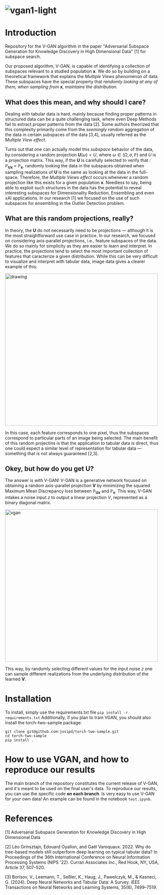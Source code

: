 ![vgan1-light](https://github.com/user-attachments/assets/770fe2f6-8c42-4e4d-b7bd-bf015c46f993)
============================================================================


# Introduction 
Repository for the V-GAN algorithm in the paper "Adversarial Subspace Generation for Knowledge Discovery in High Dimensional Data" [1] for subspace search.

Our proposed algorithm, V-GAN, is capable of identifying a collection of subspaces relevant to a studied population $\mathbf{x}$. We do so by building on a theoretical framework that explains the _Multiple Views_ phenomenon of data. 
These subspaces have the special property that *randomly looking at any of them, when sampling from* $\mathbf{x}$, *maintains the distribution*.

## What does this mean, and why should I care?

Dealing with tabular data is hard, mainly because finding proper patterns in structured data can be a quite challenging task, where even Deep Methods fail to extract proper patterns from the data [2].
Some authors theorized that this complexity primarily come from the *seemingly random* aggregation of the data in certain subspaces of the data [3,4], usually referred as the *Multiple View effect*. 


Turns out that one can actually model this *subspace* behavior of the data, by considering a random projection $\mathbf{U}(\omega)=U$, where $\omega \in (\Omega,\sigma, \mathbb{P})$ and $U$ is a projection matrix. This way, if the $\mathbf{U}$ is carefully selected to verify that :  $\mathbb{P}$<sub>$\mathbf{Ux}$</sub> = $\mathbb{P}$<sub>$\mathbf{x}$</sub>, randomly looking the data in the subspaces obtained when sampling realizations of $\mathbf{U}$ is the same as looking at the data in the full-space.
Therefore, the *Multiple Views effect* occurs whenever a random projection like this exists for a given population $\mathbf{x}$. Needless to say, being able to exploit such structures in the data has the potential to reveal interesting subspaces for Dimensionality Reduction, Ensembling and even xAI applications. In our research [1] we focused on the use of such subspaces for ensembling in the Outlier Detection problem. 


## What are this random projections, really?

In theory, the $\mathbf{U}$ do not necessarily need to be projections &mdash; although it is the most straightforward use case in practice. In our research, we focused on considering axis-parallel projections, i.e., feature subspaces of the data. We do so mainly for simplicity as they are easier to learn and interpret. In practice, the projections tend to select the most important collection of features that caracterize a given distribution. While this can be very difficult to visualize and interpret with tabular data, image data gives a clearer example of this: 


<img src=https://github.com/user-attachments/assets/033a9420-b8bd-4777-9ce5-9d599018d0e4 alt="drawing" width="500"/>

In this case, each feature corresponds to one pixel, thus the subspaces correspond to particular parts of an image being selected. The main benefit of this random projectins is that the application to tabular data is direct, thus one could expect a similar level of representation for tabular data &mdash; something that is not always guaranteed [2,3].

## Okey, but how do you get $\mathbf{U}$?

The answer is with V-GAN! V-GAN is a generative network focused on obtaining a random axis-parallel projection $\mathbf{V}$ by minimizing the squared Maximum Mean Discrepancy loss between $\mathbb{P}$<sub>$\mathbf{Ux}$</sub> and $\mathbb{P}$<sub>$\mathbf{x}$</sub>.
This way, V-GAN intakes a noise input $z$ to output a linear projection $V$, represented as a binary diagonal matrix. 

<img src=https://github.com/user-attachments/assets/b18f2a2c-9f20-4104-ae24-dfb721952a68 alt="vgan" width="500"/>

This way, by randomly selecting different values for the input noise $z$ one can sample different realizations from the underlying distribution of the learned $\mathbf{V}$.

# Installation



To install, simply use the requirements.txt file 
`pip install -r requirements.txt`
Additionally, if you plan to train VGAN, you should also install the torch-two-sample package: 

```
git clone git@github.com:josipd/torch-two-sample.git
cd torch-two-sample
pip install .
```

# How to use VGAN, and how to reproduce our results

The main branch of the repository constitutes the current release of V-GAN, and it's meant to be used on the final user's data. To reproduce our results, you can use the specific code **on each branch**.
Is very easy to use V-GAN for your own data! An example can be found in the notebook `test.ipynb`.

# References 
[1] Adversarial Subspace Generation for Knowledge Discovery in High Dimensional Data

[2] Léo Grinsztajn, Edouard Oyallon, and Gaël Varoquaux. 2022. Why do tree-based models still outperform deep learning on typical tabular data? In Proceedings of the 36th International Conference on Neural Information Processing Systems (NIPS '22). Curran Associates Inc., Red Hook, NY, USA, Article 37, 507–520.

[3] Borisov, V., Leemann, T., Seßler, K., Haug, J., Pawelczyk, M., & Kasneci, G. (2024). Deep Neural Networks and Tabular Data: A Survey. IEEE Transactions on Neural Networks and Learning Systems, 35(6), 7499–7519.


